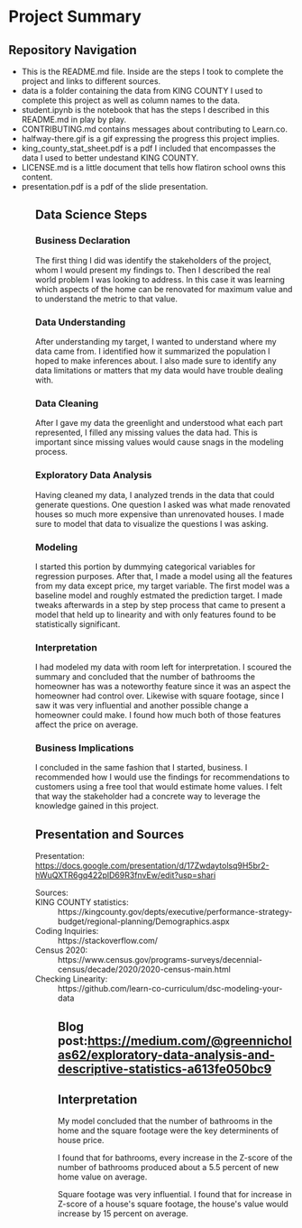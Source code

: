 

# Project Summary

## Repository Navigation

<UL>
<LI> This is the README.md file. Inside are the steps I took to complete the project and links to different sources.
<LI>data is a folder containing the data from KING COUNTY I used to complete this project as well as column names to the data.
<LI>student.ipynb is the notebook that has the steps I described in this README.md in play by play.
<LI>CONTRIBUTING.md contains messages about contributing to Learn.co.
<LI>halfway-there.gif is a gif expressing the progress this project implies.
<LI>king_county_stat_sheet.pdf is a pdf I included that encompasses the data I used to better undestand KING COUNTY.
<LI>LICENSE.md is a little document that tells how flatiron school owns this content.
<LI> presentation.pdf is a pdf of the slide presentation.
<UL/>
    
## Data Science Steps
    
### Business Declaration
The first thing I did was identify the stakeholders of the project, whom I would present my findings to. Then I described the
real world problem I was looking to address. In this case it was learning which aspects of the home can be renovated for 
maximum value and to understand the metric to that value.

### Data Understanding
After understanding my target, I wanted to understand where my data came from. I identified how it summarized the population 
I hoped to make inferences about. I also made sure to identify any data limitations or matters that my data would have trouble
dealing with.

### Data Cleaning
After I gave my data the greenlight and understood what each part represented, I filled any missing values the data had. This
is important since missing values would cause snags in the modeling process. 

### Exploratory Data Analysis
Having cleaned my data, I analyzed trends in the data that could generate questions. One question I asked was what made 
renovated houses so much more expensive than unrenovated houses. I made sure to model that data to visualize the questions
I was asking.

### Modeling
I started this portion by dummying categorical variables for regression purposes. After that, I made a model using all the features
from my data except price, my target variable. The first model was a baseline model and roughly estmated the prediction target. I made tweaks afterwards in a step by step process that came to present a model that held up to linearity and with only 
features found to be statistically significant.

### Interpretation
I had modeled my data with room left for interpretation. I scoured the summary and concluded that the number of bathrooms the homeowner has was a noteworthy feature since it was an aspect the homeowner had control over. Likewise with square
footage, since I saw it was very influential and another possible change a homeowner could make. I found how much both of 
those features affect the price on average.

### Business Implications
I concluded in the same fashion that I started, business. I recommended how I would use the findings for recommendations
to customers using a free tool that would estimate home values. I felt that way the stakeholder had a concrete way to
leverage the knowledge gained in this project.


## Presentation and Sources

Presentation: https://docs.google.com/presentation/d/17Zwdaytolsq9H5br2-hWuQXTR6gq422plD69R3fnvEw/edit?usp=shari
    
<DL>Sources:
<DT>KING COUNTY statistics: 
<DD>https://kingcounty.gov/depts/executive/performance-strategy-budget/regional-planning/Demographics.aspx
<DT>Coding Inquiries: 
<DD>https://stackoverflow.com/
<DT>Census 2020: 
<DD>https://www.census.gov/programs-surveys/decennial-census/decade/2020/2020-census-main.html
<DT>Checking Linearity:
<DD>https://github.com/learn-co-curriculum/dsc-modeling-your-data
<DL/>
    
## Blog post:https://medium.com/@greennicholas62/exploratory-data-analysis-and-descriptive-statistics-a613fe050bc9

## Interpretation

My model concluded that the number of bathrooms in the home and the square footage were the key determinents of house price.

I found that for bathrooms, every increase in the Z-score of the number of bathrooms produced about a 5.5 percent 
of new home value on average.

Square footage was very influential. I found that for increase in Z-score of a house's square footage, the house's value 
would increase by 15 percent on average.





